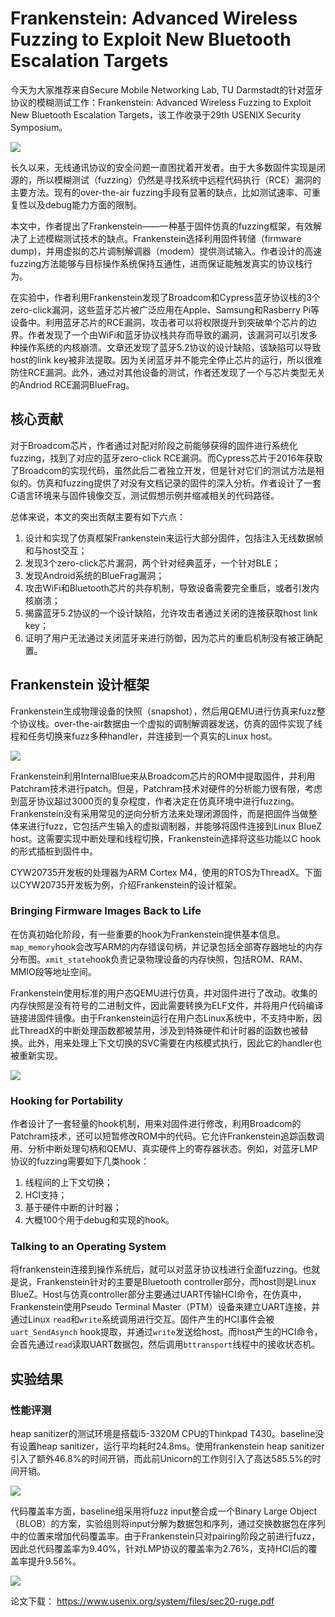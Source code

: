 # Frankenstein: Advanced Wireless Fuzzing to Exploit New Bluetooth Escalation Targets

今天为大家推荐来自Secure Mobile Networking Lab, TU Darmstadt的针对蓝牙协议的模糊测试工作：Frankenstein: Advanced Wireless Fuzzing to Exploit New Bluetooth Escalation Targets，该工作收录于29th USENIX Security Symposium。

![](fran_title.png)

长久以来，无线通讯协议的安全问题一直困扰着开发者。由于大多数固件实现是闭源的，所以模糊测试（fuzzing）仍然是寻找系统中远程代码执行（RCE）漏洞的主要方法。现有的over-the-air fuzzing手段有显著的缺点，比如测试速率、可重复性以及debug能力方面的限制。

本文中，作者提出了Frankenstein——一种基于固件仿真的fuzzing框架，有效解决了上述模糊测试技术的缺点。Frankenstein选择利用固件转储（firmware dump)，并用虚拟的芯片调制解调器（modem）提供测试输入。作者设计的高速fuzzing方法能够与目标操作系统保持互通性，进而保证能触发真实的协议栈行为。

在实验中，作者利用Frankenstein发现了Broadcom和Cypress蓝牙协议栈的3个zero-click漏洞，这些蓝牙芯片被广泛应用在Apple、Samsung和Rasberry Pi等设备中。利用蓝牙芯片的RCE漏洞，攻击者可以将权限提升到突破单个芯片的边界。作者发现了一个由WiFi和蓝牙协议栈共存而导致的漏洞，该漏洞可以引发多种操作系统的内核崩溃。文章还发现了蓝牙5.2协议的设计缺陷，该缺陷可以导致host的link key被非法提取。因为关闭蓝牙并不能完全停止芯片的运行，所以很难防住RCE漏洞。此外，通过对其他设备的测试，作者还发现了一个与芯片类型无关的Andriod RCE漏洞BlueFrag。


## 核心贡献

对于Broadcom芯片，作者通过对配对阶段之前能够获得的固件进行系统化fuzzing，找到了对应的蓝牙zero-click RCE漏洞。而Cypress芯片于2016年获取了Broadcom的实现代码，虽然此后二者独立开发，但是针对它们的测试方法是相似的。仿真和fuzzing提供了对没有文档记录的固件的深入分析。作者设计了一套C语言环境来与固件镜像交互，测试假想示例并缩减相关的代码路径。

总体来说，本文的突出贡献主要有如下六点：
1. 设计和实现了仿真框架Frankenstein来运行大部分固件，包括注入无线数据帧和与host交互；
2. 发现3个zero-click芯片漏洞，两个针对经典蓝牙，一个针对BLE；
3. 发现Android系统的BlueFrag漏洞；
4. 攻击WiFi和Bluetooth芯片的共存机制，导致设备需要完全重启，或者引发内核崩溃；
5. 揭露蓝牙5.2协议的一个设计缺陷，允许攻击者通过关闭的连接获取host link key；
6. 证明了用户无法通过关闭蓝牙来进行防御，因为芯片的重启机制没有被正确配置。


## Frankenstein 设计框架

Frankenstein生成物理设备的快照（snapshot），然后用QEMU进行仿真来fuzz整个协议栈。over-the-air数据由一个虚拟的调制解调器发送，仿真的固件实现了线程和任务切换来fuzz多种handler，并连接到一个真实的Linux host。

![](fran1.png)

Frankenstein利用InternalBlue来从Broadcom芯片的ROM中提取固件，并利用Patchram技术进行patch。但是，Patchram技术对硬件的分析能力很有限，考虑到蓝牙协议超过3000页的复杂程度，作者决定在仿真环境中进行fuzzing。
Frankenstein没有采用常见的逆向分析方法来处理闭源固件，而是把固件当做整体来进行fuzz，它包括产生输入的虚拟调制器，并能够将固件连接到Linux BlueZ host。这需要实现中断处理和线程切换，Frankenstein选择将这些功能以C hook的形式插桩到固件中。

CYW20735开发板的处理器为ARM Cortex M4，使用的RTOS为ThreadX。下面以CYW20735开发板为例，介绍Frankenstein的设计框架。


### Bringing Firmware Images Back to Life

在仿真初始化阶段，有一些重要的hook为Frankenstein提供基本信息。`map_memory`hook会改写ARM的内存错误句柄，并记录包括全部寄存器地址的内存分布图。`xmit_state`hook负责记录物理设备的内存快照，包括ROM、RAM、MMIO段等地址空间。

Frankenstein使用标准的用户态QEMU进行仿真，并对固件进行了改动。收集的内存快照是没有符号的二进制文件，因此需要转换为ELF文件，并将用户代码编译链接进固件镜像。由于Frankenstein运行在用户态Linux系统中，不支持中断，因此ThreadX的中断处理函数都被禁用，涉及到特殊硬件和计时器的函数也被替换。此外，用来处理上下文切换的SVC需要在内核模式执行，因此它的handler也被重新实现。

![](reassemble.png)


### Hooking for Portability

作者设计了一套轻量的hook机制，用来对固件进行修改，利用Broadcom的Patchram技术，还可以短暂修改ROM中的代码。它允许Frankenstein追踪函数调用、分析中断处理句柄和QEMU、真实硬件上的寄存器状态。例如，对蓝牙LMP协议的fuzzing需要如下几类hook：
1. 线程间的上下文切换；
2. HCI支持；
3. 基于硬件中断的计时器；
4. 大概100个用于debug和实现的hook。


### Talking to an Operating System

将frankenstein连接到操作系统后，就可以对蓝牙协议栈进行全面fuzzing。也就是说，Frankenstein针对的主要是Bluetooth controller部分，而host则是Linux BlueZ。Host与仿真controller部分主要通过UART传输HCI命令，在仿真中，Frankenstein使用Pseudo Terminal Master（PTM）设备来建立UART连接，并通过Linux `read`和`write`系统调用进行交互。固件产生的HCI事件会被`uart_SendAsynch` hook提取，并通过`write`发送给host。而host产生的HCI命令，会首先通过`read`读取UART数据包，然后调用`bttransport`线程中的接收状态机。


## 实验结果

### 性能评测

heap sanitizer的测试环境是搭载i5-3320M CPU的Thinkpad T430。baseline没有设置heap sanitizer，运行平均耗时24.8ms。使用frankenstein heap sanitizer引入了额外46.8%的时间开销，而此前Unicorn的工作则引入了高达585.5%的时间开销。

![](heapresult.png)

代码覆盖率方面，baseline组采用将fuzz input整合成一个Binary Large Object（BLOB）的方案，实验组则将input分解为数据包和序列，通过交换数据包在序列中的位置来增加代码覆盖率。由于Frankenstein只对pairing阶段之前进行fuzz，因此总代码覆盖率为9.40%，针对LMP协议的覆盖率为2.76%，支持HCI后的覆盖率提升9.56%。

![](codecoverage.png)


论文下载：
https://www.usenix.org/system/files/sec20-ruge.pdf
